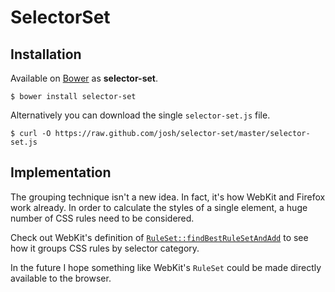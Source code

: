 # SelectorSet

## Installation

Available on [Bower](http://bower.io) as **selector-set**.

```
$ bower install selector-set
```

Alternatively you can download the single `selector-set.js` file.

```
$ curl -O https://raw.github.com/josh/selector-set/master/selector-set.js
```

## Implementation

The grouping technique isn't a new idea. In fact, it's how WebKit and Firefox work already. In order to calculate the styles of a single element, a huge number of CSS rules need to be considered.

Check out WebKit's definition of [`RuleSet::findBestRuleSetAndAdd`](https://github.com/WebKit/webkit/blob/c0885665302c752230987427d4021b6df634087d/Source/WebCore/css/RuleSet.cpp#L180-L231) to see how it groups CSS rules by selector category.

In the future I hope something like WebKit's `RuleSet` could be made directly available to the browser.
